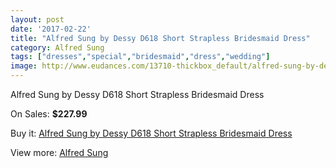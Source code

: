 ```yaml
---
layout: post
date: '2017-02-22'
title: "Alfred Sung by Dessy D618 Short Strapless Bridesmaid Dress"
category: Alfred Sung
tags: ["dresses","special","bridesmaid","dress","wedding"]
image: http://www.eudances.com/13710-thickbox_default/alfred-sung-by-dessy-d618-short-strapless-bridesmaid-dress.jpg
---
```

Alfred Sung by Dessy D618 Short Strapless Bridesmaid Dress

On Sales: **$227.99**
<a href="https://www.eudances.com/en/alfred-sung/4127-alfred-sung-by-dessy-d618-short-strapless-bridesmaid-dress.html"><amp-img layout="responsive" width="600" height="600" src="//www.eudances.com/13710-thickbox_default/alfred-sung-by-dessy-d618-short-strapless-bridesmaid-dress.jpg" alt="Alfred Sung by Dessy D618 Short Strapless Bridesmaid Dress 0" /></a>
<a href="https://www.eudances.com/en/alfred-sung/4127-alfred-sung-by-dessy-d618-short-strapless-bridesmaid-dress.html"><amp-img layout="responsive" width="600" height="600" src="//www.eudances.com/13711-thickbox_default/alfred-sung-by-dessy-d618-short-strapless-bridesmaid-dress.jpg" alt="Alfred Sung by Dessy D618 Short Strapless Bridesmaid Dress 1" /></a>
<a href="https://www.eudances.com/en/alfred-sung/4127-alfred-sung-by-dessy-d618-short-strapless-bridesmaid-dress.html"><amp-img layout="responsive" width="600" height="600" src="//www.eudances.com/13712-thickbox_default/alfred-sung-by-dessy-d618-short-strapless-bridesmaid-dress.jpg" alt="Alfred Sung by Dessy D618 Short Strapless Bridesmaid Dress 2" /></a>
<a href="https://www.eudances.com/en/alfred-sung/4127-alfred-sung-by-dessy-d618-short-strapless-bridesmaid-dress.html"><amp-img layout="responsive" width="600" height="600" src="//www.eudances.com/13713-thickbox_default/alfred-sung-by-dessy-d618-short-strapless-bridesmaid-dress.jpg" alt="Alfred Sung by Dessy D618 Short Strapless Bridesmaid Dress 3" /></a>

Buy it: [Alfred Sung by Dessy D618 Short Strapless Bridesmaid Dress](https://www.eudances.com/en/alfred-sung/4127-alfred-sung-by-dessy-d618-short-strapless-bridesmaid-dress.html "Alfred Sung by Dessy D618 Short Strapless Bridesmaid Dress")

View more: [Alfred Sung](https://www.eudances.com/en/52-alfred-sung "Alfred Sung")